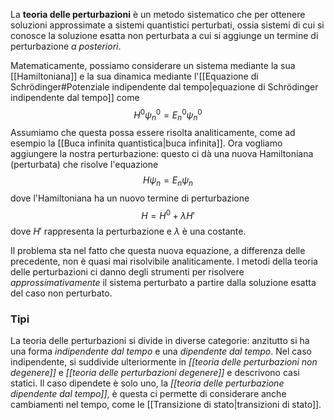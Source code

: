 La **teoria delle perturbazioni** è un metodo sistematico che per ottenere soluzioni approssimate a sistemi quantistici perturbati, ossia sistemi di cui si conosce la soluzione esatta non perturbata a cui si aggiunge un termine di perturbazione *a posteriori*.

Matematicamente, possiamo considerare un sistema mediante la sua [[Hamiltoniana]] e la sua dinamica mediante l'[[Equazione di Schrödinger#Potenziale indipendente dal tempo|equazione di Schrödinger indipendente dal tempo]] come
$$H^{0}\psi_{n}^{0}=E_{n}^{0}\psi_{n}^{0}$$
Assumiamo che questa possa essere risolta analiticamente, come ad esempio la [[Buca infinita quantistica|buca infinita]]. Ora vogliamo aggiungere la nostra perturbazione: questo ci dà una nuova Hamiltoniana (perturbata) che risolve l'equazione
$$H\psi_{n}=E_{n}\psi_{n}$$
dove l'Hamiltoniana ha un nuovo termine di perturbazione
$$H=H^{0}+\lambda H'$$
dove $H'$ rappresenta la perturbazione e $\lambda$ è una costante.

Il problema sta nel fatto che questa nuova equazione, a differenza delle precedente, non è quasi mai risolvibile analiticamente. I metodi della teoria delle perturbazioni ci danno degli strumenti per risolvere *approssimativamente* il sistema perturbato a partire dalla soluzione esatta del caso non perturbato.
### Tipi
La teoria delle perturbazioni si divide in diverse categorie: anzitutto si ha una forma *indipendente dal tempo* e una *dipendente dal tempo*. Nel caso indipendente, si suddivide ulteriormente in *[[teoria delle perturbazioni non degenere]]* e *[[teoria delle perturbazioni degenere]]* e descrivono casi statici. Il caso dipendete è solo uno, la *[[teoria delle perturbazione dipendente dal tempo]]*, è questa ci permette di considerare anche cambiamenti nel tempo, come le [[Transizione di stato|transizioni di stato]].